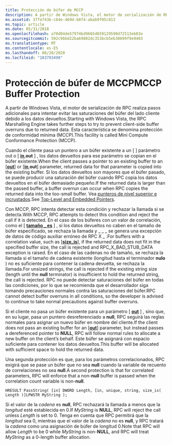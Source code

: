 ```yaml
---
title: Protección de búfer de MCCP
description: A partir de Windows Vista, el motor de serialización de RPC realiza pasos adicionales para intentar evitar las saturaciones del búfer del lado cliente debido a los datos devueltos. Esta característica se denomina protección de conformidad mínima (MCCP).
ms.assetid: 37fe743b-c64e-469d-b8f4-abab9f05c813
ms.topic: article
ms.date: 05/31/2018
ms.openlocfilehash: a70d04de57974bd9665d659129590d72513eb83e
ms.sourcegitcommit: 592c9bbd22ba69802dc353bcb5eb30699f9e9403
ms.translationtype: MT
ms.contentlocale: es-ES
ms.lasthandoff: 08/20/2020
ms.locfileid: "103793498"
---
```

# <a name="mccp-buffer-protection"></a><span data-ttu-id="dcd8a-104">Protección de búfer de MCCP</span><span class="sxs-lookup"><span data-stu-id="dcd8a-104">MCCP Buffer Protection</span></span>

<span data-ttu-id="dcd8a-105">A partir de Windows Vista, el motor de serialización de RPC realiza pasos adicionales para intentar evitar las saturaciones del búfer del lado cliente debido a los datos devueltos.</span><span class="sxs-lookup"><span data-stu-id="dcd8a-105">Starting with Windows Vista, the RPC Marshalling Engine takes further steps to try to prevent client-side buffer overruns due to returned data.</span></span> <span data-ttu-id="dcd8a-106">Esta característica se denomina protección de conformidad mínima (MCCP).</span><span class="sxs-lookup"><span data-stu-id="dcd8a-106">This facility is called Mini Compute Conformance Protection (MCCP).</span></span>

<span data-ttu-id="dcd8a-107">Cuando el cliente pasa un puntero a un búfer existente a un \[ [](/windows/desktop/Midl/out-idl) \] parámetro out o \[ [**in**](/windows/desktop/Midl/in),**out** \] , los datos devueltos para ese parámetro se copian en el búfer existente.</span><span class="sxs-lookup"><span data-stu-id="dcd8a-107">When the client passes a pointer to an existing buffer to an \[[**out**](/windows/desktop/Midl/out-idl)\] or \[[**in**](/windows/desktop/Midl/in),**out**\] parameter, returned data for that parameter is copied into the existing buffer.</span></span> <span data-ttu-id="dcd8a-108">Si los datos devueltos son mayores que el búfer pasado, se puede producir una saturación del búfer cuando RPC copia los datos devueltos en el búfer demasiado pequeño.</span><span class="sxs-lookup"><span data-stu-id="dcd8a-108">If the returned data is larger than the passed buffer, a buffer overrun can occur when RPC copies the returned data into the too-small buffer.</span></span> <span data-ttu-id="dcd8a-109">Vea [punteros de nivel superior e incrustados](top-level-and-embedded-pointers.md).</span><span class="sxs-lookup"><span data-stu-id="dcd8a-109">See [Top-Level and Embedded Pointers](top-level-and-embedded-pointers.md).</span></span>

<span data-ttu-id="dcd8a-110">Con MCCP, RPC intenta detectar esta condición y rechazar la llamada si se detecta.</span><span class="sxs-lookup"><span data-stu-id="dcd8a-110">With MCCP, RPC attempts to detect this condition and reject the call if it is detected.</span></span> <span data-ttu-id="dcd8a-111">En el caso de los búferes con un valor de correlación, como el \[ [**tamaño \_ es**](/windows/desktop/Midl/size-is) \] , si los datos devueltos no caben en el tamaño de búfer especificado, se rechaza la llamada y \_ \_ \_ se genera una excepción de datos de código auxiliar erróneo de RPC X \_ .</span><span class="sxs-lookup"><span data-stu-id="dcd8a-111">For buffers with a correlation value, such as \[[**size\_is**](/windows/desktop/Midl/size-is)\], if the returned data does not fit in the specified buffer size, the call is rejected and RPC\_X\_BAD\_STUB\_DATA exception is raised.</span></span> <span data-ttu-id="dcd8a-112">En el caso de las cadenas no de tamaño, se rechaza la llamada si el tamaño de cadena existente (longitud hasta el terminador **nulo** ) no es suficiente para contener la cadena devuelta, se rechaza la llamada.</span><span class="sxs-lookup"><span data-stu-id="dcd8a-112">For unsized strings, the call is rejected if the existing string size (length until the **null** terminator) is insufficient to hold the returned string, the call is rejected.</span></span> <span data-ttu-id="dcd8a-113">RPC no puede detectar saturaciones del búfer en todas las condiciones, por lo que se recomienda que el desarrollador siga tomando precauciones normales contra las saturaciones del búfer.</span><span class="sxs-lookup"><span data-stu-id="dcd8a-113">RPC cannot detect buffer overruns in all conditions, so the developer is advised to continue to take normal precautions against buffer overruns.</span></span>

<span data-ttu-id="dcd8a-114">Si el cliente no pasa un búfer existente para un parámetro \[ [**out**](/windows/desktop/Midl/out-idl) \] , sino que, en su lugar, pasa un puntero desreferenciado a **null**, RPC seguirá las reglas normales para asignar un nuevo búfer en nombre del cliente.</span><span class="sxs-lookup"><span data-stu-id="dcd8a-114">If the client does not pass an existing buffer for an \[[**out**](/windows/desktop/Midl/out-idl)\] parameter, but instead passes a dereferenced pointer to **NULL**, RPC will follow normal rules to allocate a new buffer on the client’s behalf.</span></span> <span data-ttu-id="dcd8a-115">Este búfer se asignará con espacio suficiente para contener los datos devueltos.</span><span class="sxs-lookup"><span data-stu-id="dcd8a-115">This buffer will be allocated with sufficient space to hold the returned data.</span></span>

<span data-ttu-id="dcd8a-116">Una segunda protección es que, para los parámetros correlacionados, RPC exigirá que se pase un búfer que no sea **null** cuando la variable de recuento de correlaciones no sea **null**.</span><span class="sxs-lookup"><span data-stu-id="dcd8a-116">A second protection is that for correlated parameters, RPC will enforce that a non-**null** buffer is passed when the correlation count variable is non-**null**.</span></span>

``` syntax
HRESULT PassString( [in] DWORD Length, [in, unique, string, size_is( Length )]LPWSTR MyString );
```

<span data-ttu-id="dcd8a-117">Si el valor de la *cadena* es **null**, RPC rechazará la llamada a menos que la *longitud* esté establecida en 0.</span><span class="sxs-lookup"><span data-stu-id="dcd8a-117">If *MyString* is **NULL**, RPC will reject the call unless *Length* is set to 0.</span></span> <span data-ttu-id="dcd8a-118">Tenga en cuenta que RPC permitirá que la *longitud* sea 0, mientras que el valor de la *cadena* no es **null**, y RPC tratará la *cadena* como una asignación de búfer de longitud 0.</span><span class="sxs-lookup"><span data-stu-id="dcd8a-118">Note that RPC will allow *Length* to be 0 while *MyString* is non-**NULL**, and RPC will treat *MyString* as a 0-length buffer allocation.</span></span>

 

 